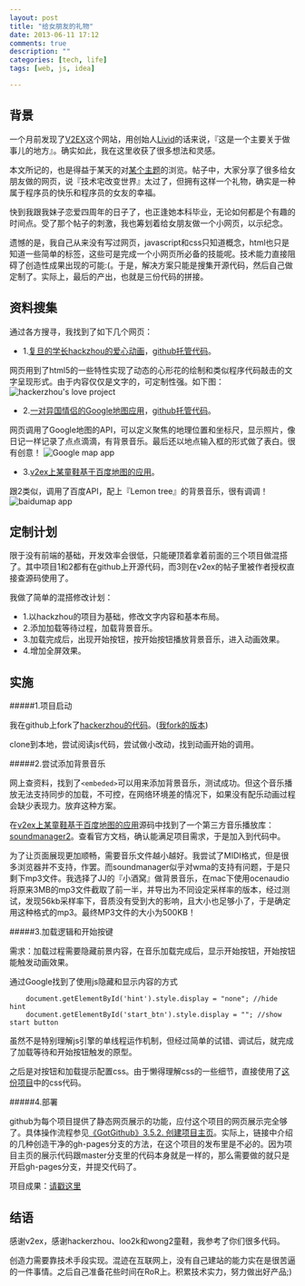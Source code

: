 ```yaml
---
layout: post
title: "给女朋友的礼物"
date: 2013-06-11 17:12
comments: true
description: ""
categories: [tech, life]
tags: [web, js, idea]

---
```


背景
---

一个月前发现了[V2EX](http://v2ex.com)这个网站，用创始人[Livid](http://www.v2ex.com/member/Livid)的话来说，『这是一个主要关于做事儿的地方』。确实如此，我在这里收获了很多想法和灵感。

本文所记的，也是得益于某天的对[某个主题](http://www.v2ex.com/t/69145)的浏览。帖子中，大家分享了很多给女朋友做的网页，说『技术宅改变世界』太过了，但拥有这样一个礼物，确实是一种属于程序员的快乐和程序员的女友的幸福。

快到我跟我妹子恋爱四周年的日子了，也正逢她本科毕业，无论如何都是个有趣的时间点。受了那个帖子的刺激，我也筹划着给女朋友做一个小网页，以示纪念。

遗憾的是，我自己从来没有写过网页，javascript和css只知道概念，html也只是知道一些简单的标签，这些可是完成一个小网页所必备的技能呢。技术能力直接阻碍了创造性成果出现的可能:(。于是，解决方案只能是搜集开源代码，然后自己做定制了。实际上，最后的产出，也就是三份代码的拼接。

资料搜集
---

通过各方搜寻，我找到了如下几个网页：

* 1.[复旦的学长hackzhou的爱心动画](http://love.hackerzhou.me/)，[github托管代码](https://github.com/hackerzhou/Love)。

网页用到了html5的一些特性实现了动态的心形花的绘制和类似程序代码敲击的文字呈现形式。由于内容仅仅是文字的，可定制性强。如下图：
![hackerzhou's love project](https://dl.dropboxusercontent.com/u/64021093/Pics/%E5%B1%8F%E5%B9%95%E5%BF%AB%E7%85%A7%202013-06-11%20%E4%B8%8B%E5%8D%888.12.01.png "hackerzhou's page")

* 2.[一对异国情侣的Google地图应用](http://carfieldloverita.sinaapp.com/)，[github托管代码](https://github.com/wong2/lovegift)。

网页调用了Google地图的API，可以定义聚焦的地理位置和坐标尺，显示照片，像日记一样记录了点点滴滴，有背景音乐。最后还以地点输入框的形式做了表白。很有创意！
![Google map app](https://dl.dropboxusercontent.com/u/64021093/Pics/%E5%B1%8F%E5%B9%95%E5%BF%AB%E7%85%A7%202013-06-11%20%E4%B8%8B%E5%8D%888.12.18.png "Googlemap app")

* 3.[v2ex上某童鞋基于百度地图的应用](http://liumeijun.com/)。

跟2类似，调用了百度API，配上『Lemon tree』的背景音乐，很有调调！
![baidumap app](https://dl.dropboxusercontent.com/u/64021093/Pics/%E5%B1%8F%E5%B9%95%E5%BF%AB%E7%85%A7%202013-06-11%20%E4%B8%8B%E5%8D%888.16.00.png "baidumap app")

定制计划
---
限于没有前端的基础，开发效率会很低，只能硬顶着拿着前面的三个项目做混搭了。其中项目1和2都有在github上开源代码，而3则在v2ex的帖子里被作者授权直接查源码使用了。

我做了简单的混搭修改计划：

* 1.以hackzhou的项目为基础，修改文字内容和基本布局。
* 2.添加加载等待过程，加载背景音乐。
* 3.加载完成后，出现开始按钮，按开始按钮播放背景音乐，进入动画效果。
* 4.增加全屏效果。

实施
---
#####1.项目启动

我在github上fork了[hackerzhou的代码](https://github.com/hackerzhou/Love)。([我fork的版本](https://github.com/biaobiaoqi/Love))

clone到本地，尝试阅读js代码，尝试做小改动，找到动画开始的调用。

#####2.尝试添加背景音乐

网上查资料，找到了`<embeded>`可以用来添加背景音乐，测试成功。但这个音乐播放无法支持同步的加载，不可控，在网络环境差的情况下，如果没有配乐动画过程会缺少表现力。放弃这种方案。

在[v2ex上某童鞋基于百度地图的应用](http://liumeijun.com/)源码中找到了一个第三方音乐播放库：[soundmanager2](http://www.schillmania.com/projects/soundmanager2/)。查看官方文档，确认能满足项目需求，于是加入到代码中。

为了让页面展现更加顺畅，需要音乐文件越小越好。我尝试了MIDI格式，但是很多浏览器并不支持，作罢。而soundmanager似乎对wma的支持有问题，于是只剩下mp3文件。我选择了JJ的『小酒窝』做背景音乐，在mac下使用ocenaudio将原来3MB的mp3文件截取了前一半，并导出为不同设定采样率的版本，经过测试，发现56kb采样率下，音质没有受到大的影响，且大小也足够小了，于是确定用这种格式的mp3。最终MP3文件的大小为500KB！

#####3.加载逻辑和开始按键

需求：加载过程需要隐藏前景内容，在音乐加载完成后，显示开始按钮，开始按钮能触发动画效果。

通过Google找到了使用js隐藏和显示内容的方式

```
	document.getElementById('hint').style.display = "none"; //hide hint
	document.getElementById('start_btn').style.display = ""; //show start button
```

虽然不是特别理解js引擎的单线程运作机制，但经过简单的试错、调试后，就完成了加载等待和开始按钮触发的原型。

之后是对按钮和加载提示配置css。由于懒得理解css的一些细节，直接使用了[这份项目](https://github.com/wong2/lovegift)中的css代码。




#####4.部署

github为每个项目提供了静态网页展示的功能，应付这个项目的网页展示完全够了。具体操作流程参见[《GotGithub》3.5.2. 创建项目主页](http://www.worldhello.net/gotgithub/03-project-hosting/050-homepage.html#project-homepage)。实际上，链接中介绍的几种创造干净的gh-pages分支的方法，在这个项目的发布里是不必的。因为项目主页的展示代码跟master分支里的代码本身就是一样的，那么需要做的就只是开启gh-pages分支，并提交代码了。

项目成果：[请戳这里](http://biaobiaoqi.me/Love)



结语
---

感谢v2ex，感谢hackerzhou、loo2k和wong2童鞋，我参考了你们很多代码。

创造力需要靠技术手段实现。混迹在互联网上，没有自己建站的能力实在是很苦逼的一件事情。之后自己准备花些时间在RoR上。积累技术实力，努力做出好产品;)
